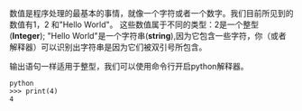 数值是程序处理的最基本的事情，就像一个字符或者一个数字。我们目前所见到的数值有1，2 和"Hello World"。
这些数值属于不同的类型：2是一个整型(**Integer**); "Hello World"是一个字符串(**string**),因为它包含一些字符，你（或者解释器）可以识别出字符串是因为它们被双引号所包含。

输出语句一样适用于整型，我们可以使用命令行开启python解释器。
```
python
>>> print(4)
4
```



